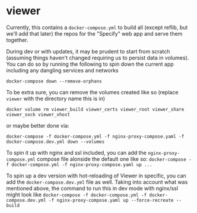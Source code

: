 # viewer

Currently, this contains a `docker-compose.yml` to build all (except reflib, but we'll add that later) the repos for the "Specify" web app and serve them together.

During dev or with updates, it may be prudent to start from scratch (assuming things haven't changed requiring us to persist data in volumes). You can do so by running the following to spin down the current app including any dangling services and networks

`docker-compose down --remove-orphans`

To be extra sure, you can remove the volumes created like so (replace `viewer` with the directory name this is in)

`docker volume rm viewer_build viewer_certs viewer_root viewer_share viewer_sock viewer_vhost`

or maybe better done via:

`docker-compose -f docker-compose.yml -f nginx-proxy-compose.yaml -f docker-compose.dev.yml down --volumes`

To spin it up with nginx and ssl included, you can add the `nginx-proxy-compose.yml` compose file alonside the default one like so: `docker-compose -f docker-compose.yml -f nginx-proxy-compose.yaml up ...`

To spin up a dev version with hot-reloading of Viewer in specific, you can add the `docker-compose.dev.yml` file as well. Taking into account what was mentioned above, the command to run this in dev mode with nginx/ssl might look like `docker-compose -f docker-compose.yml -f docker-compose.dev.yml -f nginx-proxy-compose.yaml up --force-recreate --build`
